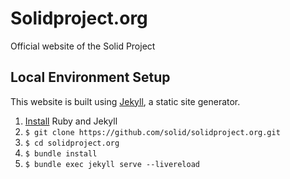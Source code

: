 # Solidproject.org

Official website of the Solid Project

## Local Environment Setup

This website is built using [Jekyll](https://jekyllrb.com/), a static
site generator.

1. [Install](https://jekyllrb.com/docs/installation/) Ruby and Jekyll
1. `$ git clone https://github.com/solid/solidproject.org.git`
1. `$ cd solidproject.org` 
1. `$ bundle install`
1. `$ bundle exec jekyll serve --livereload`
